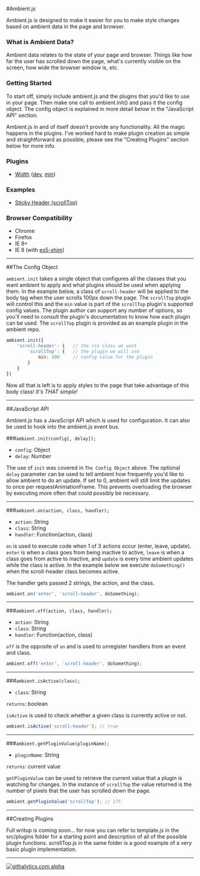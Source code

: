 #Ambient.js

Ambient.js is designed to make it easier for you to make style changes based on ambient data in the page and browser.

### What is Ambient Data?
Ambient data relates to the state of your page and browser. Things like how far the user has scrolled down the page, what's currently visible on the screen, how wide the browser window is, etc. 

### Getting Started
To start off, simply include ambient.js and the plugins that you'd like to use in your page. Then make one call to ambient.init() and pass it the config object. The config object is explained in more detail below in the "JavaScript API" section.

Ambient.js in and of itself doesn't provide any functionality. All the magic happens in the plugins. I've worked hard to make plugin creation as simple and straightforward as possible, please see the "Creating Plugins" section below for more info.

### Plugins
- [Width](https://github.com/amwmedia/ambient.js/blob/master/plugin-docs/ambient-width.md) ([dev](https://raw.githubusercontent.com/amwmedia/ambient.js/master/src/plugins/ambient-width.js), [min](https://raw.githubusercontent.com/amwmedia/ambient.js/master/src/plugins/ambient-width.min.js))

### Examples
- [Sticky Header (scrollTop)](http://codepen.io/amwmedia/pen/dikcr/)

### Browser Compatibility
- Chrome
- Firefox
- IE 9+
- IE 8 (with [es5-shim](https://github.com/es-shims/es5-shim))

---

##The Config Object

`ambient.init` takes a single object that configures all the classes that you want ambient to apply and what plugins should be used when applying them. In the example below, a class of `scroll-header` will be applied to the body tag when the user scrolls 100px down the page. The `scrollTop` plugin will control this and the `min` value is part of the `scrollTop` plugin's supported config values. The plugin author can support any number of options, so you'll need to consult the plugin's documentation to know how each plugin can be used. The `scrollTop` plugin is provided as an example plugin in the ambient repo.

```javascript
ambient.init({
    'scroll-header': {   // the css class we want
        'scrollTop': {   // the plugin we will use
            min: 100     // config value for the plugin
        }
    }
})
```

Now all that is left is to apply styles to the page that take advantage of this body class! *It's THAT simple!*

---

##JavaScript API

Ambient.js has a JavaScript API which is used for configuration. It can also be used to hook into the ambient.js event bus.

###`ambient.init(config[, delay]);`
- `config`: Object
- `delay`: Number

The use of `init` was covered in `The Config Object` above. The optional `delay` parameter can be used to tell ambient how frequently you'd like to allow ambient to do an update. If set to 0, ambient will still limit the updates to once per requestAnimationFrame. This prevents overloading the browser by executing more often that could possibly be necessary.

---

###`ambient.on(action, class, handler);`
- `action`: String
- `class`: String
- `handler`: Function(action, class)

`on` is used to execute code when 1 of 3 actions occur (enter, leave, update). `enter` is when a class goes from being inactive to active, `leave` is when a class goes from active to inactive, and `update` is every time ambient updates while the class is active. In the example below we execute `doSomething()` when the scroll-header class becomes active.

The handler gets passed 2 strings, the action, and the class.

```javascript
ambient.on('enter', 'scroll-header', doSomething);
```

---

###`ambient.off(action, class, handler);`
- `action`: String
- `class`: String
- `handler`: Function(action, class)

`off` is the opposite of `on` and is used to unregister handlers from an event and class.

```javascript
ambient.off('enter', 'scroll-header', doSomething);
```
---

###`ambient.isActive(class);`
- `class`: String

`returns`: boolean

`isActive` is used to check whether a given class is currently active or not.

```javascript
ambient.isActive('scroll-header'); // true
```
---

###`ambient.getPluginValue(pluginName);`
- `pluginName`: String

`returns`: current value

`getPluginValue` can be used to retrieve the current value that a plugin is watching for changes. In the instance of `scrollTop` the value returned is the number of pixels that the user has scrolled down the page.

```javascript
ambient.getPluginValue('scrollTop'); // 175
```

---

##Creating Plugins

Full writup is coming soon... for now you can refer to template.js in the src/plugins folder for a starting point and description of all of the possible plugin functions. scrollTop.js in the same folder is a good example of a very basic plugin implementation.

---

[![githalytics.com alpha](https://cruel-carlota.pagodabox.com/40c470b679c786d2728cfe49642c0c03 "githalytics.com")](http://githalytics.com/amwmedia/ambient.js)